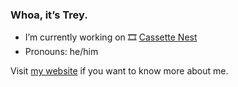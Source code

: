 ### Whoa, it’s Trey.

- I’m currently working on 🎞 [Cassette Nest](http://cassettenest.com)
- Pronouns: he/him

Visit [my website](https://treypiepmeier.com) if you want to know more about me.
